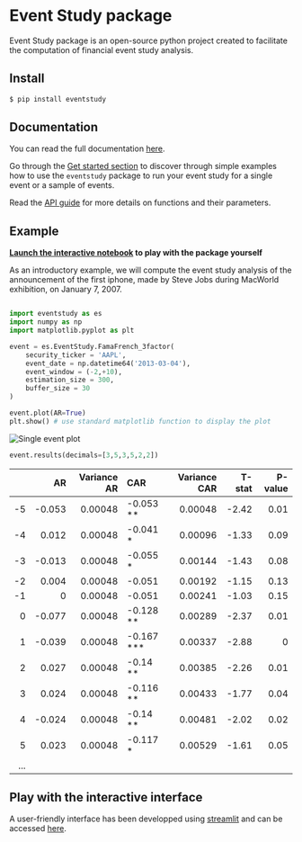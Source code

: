# Event Study package

Event Study package is an open-source python project created 
to facilitate the computation of financial event study analysis.

## Install

```bash
$ pip install eventstudy
```

## Documentation

You can read the full documentation [here](https://lemairejean-baptiste.github.io/eventstudy/).

Go through the [Get started section](https://lemairejean-baptiste.github.io/eventstudy/get_started.html) to discover through simple 
examples how to use the `eventstudy` package to run your event study for a single event or a sample of events.

Read the [API guide](https://lemairejean-baptiste.github.io/eventstudy/api/index.html) for more details on functions and their parameters.

## Example

**[Launch the interactive notebook](https://mybinder.org/v2/gh/LemaireJean-Baptiste/eventstudy/master?filepath=example%2FEventstudy%20Example.ipynb) to play with the package yourself**

As an introductory example, we will compute the event study 
analysis of the announcement of the first iphone,
made by Steve Jobs during MacWorld exhibition, on January 7, 2007.

```Python

import eventstudy as es
import numpy as np
import matplotlib.pyplot as plt

event = es.EventStudy.FamaFrench_3factor(
    security_ticker = 'AAPL',
    event_date = np.datetime64('2013-03-04'),
    event_window = (-2,+10), 
    estimation_size = 300,
    buffer_size = 30
)

event.plot(AR=True)
plt.show() # use standard matplotlib function to display the plot
```
![Single event plot](https://lemairejean-baptiste.github.io/eventstudy/_images/single_event_plot.png)

```Python
event.results(decimals=[3,5,3,5,2,2])
```
|    |     AR |   Variance AR | CAR        |   Variance CAR |   T-stat |   P-value |
|---:|-------:|--------------:|:-----------|---------------:|---------:|----------:|
| -5 | -0.053 |       0.00048 | -0.053 **  |        0.00048 |    -2.42 |      0.01 |
| -4 |  0.012 |       0.00048 | -0.041 *   |        0.00096 |    -1.33 |      0.09 |
| -3 | -0.013 |       0.00048 | -0.055 *   |        0.00144 |    -1.43 |      0.08 |
| -2 |  0.004 |       0.00048 | -0.051     |        0.00192 |    -1.15 |      0.13 |
| -1 |  0     |       0.00048 | -0.051     |        0.00241 |    -1.03 |      0.15 |
|  0 | -0.077 |       0.00048 | -0.128 **  |        0.00289 |    -2.37 |      0.01 |
|  1 | -0.039 |       0.00048 | -0.167 *** |        0.00337 |    -2.88 |      0    |
|  2 |  0.027 |       0.00048 | -0.14 **   |        0.00385 |    -2.26 |      0.01 |
|  3 |  0.024 |       0.00048 | -0.116 **  |        0.00433 |    -1.77 |      0.04 |
|  4 | -0.024 |       0.00048 | -0.14 **   |        0.00481 |    -2.02 |      0.02 |
|  5 |  0.023 |       0.00048 | -0.117 *   |        0.00529 |    -1.61 |      0.05 |
|                                   ...                                            |

## Play with the interactive interface

A user-friendly interface has been developped using [streamlit](https://streamlit.io/) 
and can be accessed [here](to_be_defined).